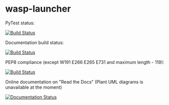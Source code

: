 # wasp-launcher

PyTest status:

[![Build Status](http://jenkins.home.a1ezzz.ru/buildStatus/icon?job=wasp-launcher)](https://github.com/a1ezzz/wasp-launcher)

Documentation build status:

[![Build Status](http://jenkins.home.a1ezzz.ru/buildStatus/icon?job=wasp-launcher-docs)](https://github.com/a1ezzz/wasp-launcher)

PEP8 compliance (except W191 E266 E265 E731 and maximum length - 119):

[![Build Status](http://jenkins.home.a1ezzz.ru/buildStatus/icon?job=wasp-launcher-pep8)](https://github.com/a1ezzz/wasp-launcher)

Online documentation on "Read the Docs" (Plant UML diagrams is unavailable at the moment)

[![Documentation Status](https://readthedocs.org/projects/wasp-launcher/badge/?version=latest)](http://wasp-launcher.readthedocs.io/en/latest/?badge=latest)